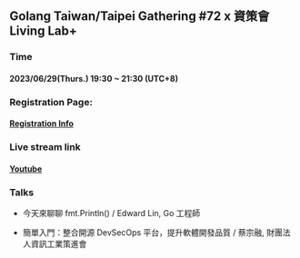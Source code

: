 ## Golang Taiwan/Taipei Gathering #72 x 資策會 Living Lab+

### Time

#### 2023/06/29(Thurs.) 19:30 ~ 21:30  (UTC+8)

### Registration Page:

#### [Registration Info](https://www.meetup.com/golang-taipei-meetup/events/294174902/)

### Live stream link

#### [Youtube](https://www.youtube.com/watch?v=EE0tLE12PVw)

### Talks

- 今天來聊聊 fmt.Println() / Edward Lin, Go 工程師 

- 簡單入門：整合開源 DevSecOps 平台，提升軟體開發品質 / 蔡宗融, 財團法人資訊工業策進會
